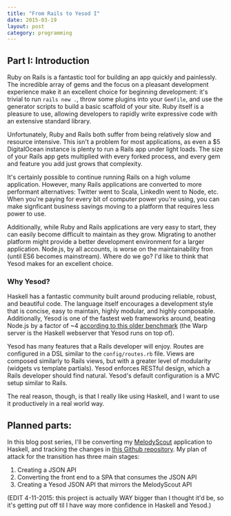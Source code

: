 ```yaml
---
title: "From Rails to Yesod I"
date: 2015-03-19
layout: post
category: programming
---
```


## Part I: Introduction

Ruby on Rails is a fantastic tool for building an app quickly and painlessly. The incredible array of gems and the focus on a pleasant development experience make it an excellent choice for beginning development: it's trivial to run `rails new .`, throw some plugins into your `Gemfile`, and use the generator scripts to build a basic scaffold of your site. Ruby itself is a pleasure to use, allowing developers to rapidly write expressive code with an extensive standard library.

Unfortunately, Ruby and Rails both suffer from being relatively slow and resource intensive. This isn't a problem for most applications, as even a $5 DigitalOcean instance is plenty to run a Rails app under light loads. The size of your Rails app gets multiplied with every forked process, and every gem and feature you add just grows that complexity.

It's certainly possible to continue running Rails on a high volume application. However, many Rails applications are converted to more performant alternatives: Twitter went to Scala, LinkedIn went to Node, etc. When you're paying for every bit of computer power you're using, you can make signficant business savings moving to a platform that requires less power to use.

Additionally, while Ruby and Rails applications are very easy to start, they can easily become difficult to maintain as they grow. Migrating to another platform might provide a better development environment for a larger application. Node.js, by all accounts, is worse on the maintainability fron (until ES6 becomes mainstream). Where do we go? I'd like to think that Yesod makes for an excellent choice.

### Why Yesod?

Haskell has a fantastic community built around producing reliable, robust, and beautiful code. The language itself encourages a development style that is concise, easy to maintain, highly modular, and highly composable. Additionally, Yesod is one of the fastest web frameworks around, beating Node.js by a factor of ~4 [according to this older benchmark](http://www.yesodweb.com/blog/2011/03/preliminary-warp-cross-language-benchmarks) (the Warp server is the Haskell webserver that Yesod runs on top of).

Yesod has many features that a Rails developer will enjoy. Routes are configured in a DSL similar to the `config/routes.rb` file. Views are composed similarly to Rails views, but with a greater level of modularity (widgets vs template partials). Yesod enforces RESTful design, which a Rails developer should find natural. Yesod's default configuration is a MVC setup similar to Rails.

The real reason, though, is that I really like using Haskell, and I want to use it productively in a real world way.

## Planned parts:

In this blog post series, I'll be converting my [MelodyScout](http://www.melodyscout.com) application to Haskell, and tracking the changes in [this Github repository](http://www.github.com/MelodyScout/MelodyScoutHS). My plan of attack for the transition has three main stages:

1. Creating a JSON API
2. Converting the front end to a SPA that consumes the JSON API
3. Creating a Yesod JSON API that mirrors the MelodyScout API

(EDIT 4-11-2015: this project is actually WAY bigger than I thought it'd be, so it's getting put off til I have way more confidence in Haskell and Yesod.)
